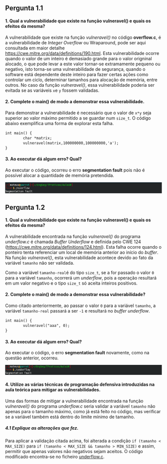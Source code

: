 ## Pergunta 1.1 ##

#### 1. Qual a vulnerabilidade que existe na função vulneravel() e quais os efeitos da mesma? ####
A vulnerabilidade que existe na função *vulneravel()* no código **overflow.c**, é a  vulnerabilidade de *Integer Overflow* ou Wraparound, pode ser aqui consultada  em maior detalhe https://cwe.mitre.org/data/definitions/190.html.
Esta vulnerabilidade ocorre quando o valor de um inteiro é demasiado grande para o valor origninal alocado, o que pode levar a este valor tornar-se extramamente pequeno ou negativo, isto torna-se uma vulnerabilidade de segurança, quando o software está dependente deste inteiro para fazer certas ações como controlar um ciclo, determinar tamanhos para alocação de memória, entre outros. No caso da função *vulneravel()*, essa vulnerabilidade poderia ser evitada se as variáveis `x`e `y` fossem validadas.

#### 2. Complete o main() de modo a demonstrar essa vulnerabilidade. ####

Para demonstrar a vulnerabilidade é necessário que o valor de `x*y` seja superior ao valor máximo permitido a se guardar num `size_t`. O código abaixo exemplifica uma forma de explorar esta falha.

```
int main() {
        char *matrix;
        vulneravel(matrix,100000000,100000000,'a');
}
```

#### 3. Ao executar dá algum erro? Qual? ####
Ao executar o código, ocorreu o erro **segmentation fault** pois não é possível alocar a quantidade de memória pretendida.

![segmentation_fault.c](./img/tp10_1.png)

## Pergunta 1.2 ##

#### 1. Qual a vulnerabilidade que existe na função vulneravel() e quais os efeitos da mesma? ####
A vulnerabilidade encontrada na função *vulneravel()* do programa *underflow.c* é chamada *Buffer Underflow* e definida pelo CWE 124 (https://cwe.mitre.org/data/definitions/124.html). Esta falha ocorre quando o ponteiro tenta referenciar um local de memória anterior ao início do *buffer*. Na função *vulneravel()*, esta vulnerabilidade acontece devido ao fato da variável `tamanho` não ser validada.  

Como a variável `tamanho-real`é do tipo `size_t`, se a for passado o valor `0` para a variável `tamanho`, ocorrerá um *underflow*, pois a operação resultará em um valor negativo e o tipo `size_t` só aceita inteiros positivos.

#### 2. Complete o main() de modo a demonstrar essa vulnerabilidade? ####

Como citado anteriormente, ao passar o valor `0` para a variável `tamanho`, a variável `tamanho-real` passará a ser `-1` e resultará no *buffer underflow*.
```
int main() {
        vulneravel("aaa", 0);
}
```
#### 3. Ao executar dá algum erro? Qual? ####
Ao executar o código, o erro **segmentation fault** novamente, como na questão anterior, ocorreu.

![segmentation_fault.c](./img/tp10_2.png)

#### 4. Utilize as várias técnicas de programação defensiva introduzidas na aula teórica para mitigar as vulnerabilidades. ####

Uma das formas de mitigar a vulnerabilidade encontrada na função *vulneravel()* do programa *underflow.c* seria validar a variável `tamanho` não apenas para o tamanho máximo, como já está feito no código, mas verificar se a variável também está dentro do limite mínimo de tamanho.

##### 4.1 Explique as alterações que fez. #####

Para aplicar a validação citada acima, foi alterada a condição `if (tamanho < MAX_SIZE)` para `if (tamanho < MAX_SIZE && tamanho > MIN_SIZE)` e assim, permitir que apenas valores não negativos sejam aceitos. O código modificado encontra-se no ficheiro [underflow.c](./codes/underflow.c).
